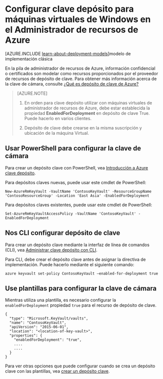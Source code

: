 <properties
    pageTitle="Configurar clave depósito para máquinas virtuales de Windows en el Administrador de recursos de Azure | Microsoft Azure"
    description="Cómo configurar depósito clave para su uso con una máquina virtual de administrador de recursos de Azure."
    services="virtual-machines-windows"
    documentationCenter=""
    authors="singhkays"
    manager="timlt"
    editor=""
    tags="azure-resource-manager"/>

<tags
    ms.service="virtual-machines-windows"
    ms.workload="infrastructure-services"
    ms.tgt_pltfrm="vm-windows"
    ms.devlang="na"
    ms.topic="article"
    ms.date="05/31/2016"
    ms.author="singhkay"/>

# <a name="set-up-key-vault-for-virtual-machines-in-azure-resource-manager"></a>Configurar clave depósito para máquinas virtuales de Windows en el Administrador de recursos de Azure

[AZURE.INCLUDE [learn-about-deployment-models](../../includes/learn-about-deployment-models-rm-include.md)]modelo de implementación clásica

En la pila de administrador de recursos de Azure, información confidencial o certificados son modelar como recursos proporcionados por el proveedor de recursos de depósito de clave. Para obtener más información acerca de la clave de cámara, consulte [¿Qué es depósito de clave de Azure?](../key-vault/key-vault-whatis.md)

>[AZURE.NOTE] 
>
>1. En orden para clave depósito utilizar con máquinas virtuales de administrador de recursos de Azure, debe estar establecida la propiedad **EnabledForDeployment** en depósito de clave True. Puede hacerlo en varios clientes.
>
>2. Depósito de clave debe crearse en la misma suscripción y ubicación de la máquina Virtual.

## <a name="use-powershell-to-set-up-key-vault"></a>Usar PowerShell para configurar la clave de cámara
Para crear un depósito clave con PowerShell, vea [Introducción a Azure clave depósito](../key-vault/key-vault-get-started.md#vault).

Para depósitos claves nuevas, puede usar este cmdlet de PowerShell:

    New-AzureRmKeyVault -VaultName 'ContosoKeyVault' -ResourceGroupName 'ContosoResourceGroup' -Location 'East Asia' -EnabledForDeployment

Para depósitos claves existentes, puede usar este cmdlet de PowerShell:

    Set-AzureRmKeyVaultAccessPolicy -VaultName 'ContosoKeyVault' -EnabledForDeployment

## <a name="us-cli-to-set-up-key-vault"></a>Nos CLI configurar depósito de clave
Para crear un depósito clave mediante la interfaz de línea de comandos (CLI), vea [Administrar clave depósito con CLI](../key-vault/key-vault-manage-with-cli.md#create-a-key-vault).

Para CLI, debe crear el depósito clave antes de asignar la directiva de implementación. Puede hacerlo mediante el siguiente comando:

    azure keyvault set-policy ContosoKeyVault –enabled-for-deployment true

## <a name="use-templates-to-set-up-key-vault"></a>Use plantillas para configurar la clave de cámara
Mientras utiliza una plantilla, es necesario configurar la `enabledForDeployment` propiedad `true` para el recurso de depósito de clave.

    {
      "type": "Microsoft.KeyVault/vaults",
      "name": "ContosoKeyVault",
      "apiVersion": "2015-06-01",
      "location": "<location-of-key-vault>",
      "properties": {
        "enabledForDeployment": "true",
        ....
        ....
      }
    }

Para ver otras opciones que puede configurar cuando se crea un depósito clave con las plantillas, vea [crear un depósito clave](https://azure.microsoft.com/documentation/templates/101-key-vault-create/).
